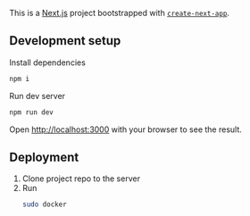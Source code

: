 This is a [Next.js](https://nextjs.org/) project bootstrapped with [`create-next-app`](https://github.com/vercel/next.js/tree/canary/packages/create-next-app).

## Development setup

Install dependencies

```bash
npm i
```

Run dev server

```bash
npm run dev
```

Open [http://localhost:3000](http://localhost:3000) with your browser to see the result.

## Deployment

1. Clone project repo to the server
2. Run
    ```bash
    sudo docker 
    ```
